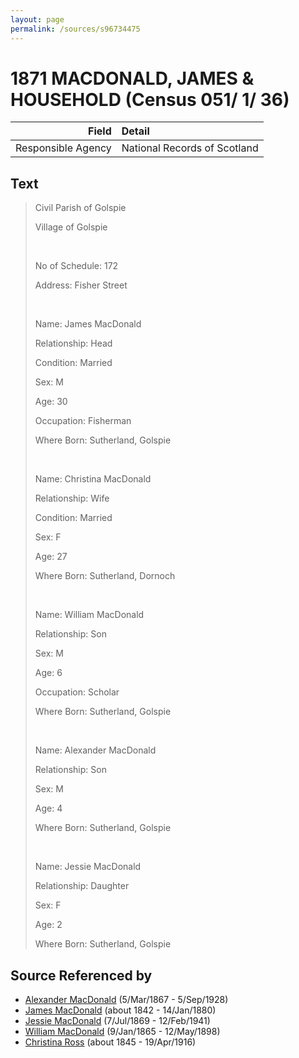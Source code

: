 ```yaml
---
layout: page
permalink: /sources/s96734475
---
```


# 1871 MACDONALD, JAMES & HOUSEHOLD (Census 051/ 1/ 36)

Field | Detail
---:|:---
Responsible Agency | National Records of Scotland

## Text

> Civil Parish of Golspie
>
> Village of Golspie
>
> <br/>
>
> No of Schedule: 172
>
> Address: Fisher Street
>
> <br/>
>
> Name: James MacDonald
>
> Relationship: Head
>
> Condition: Married
>
> Sex: M
>
> Age: 30
>
> Occupation: Fisherman
>
> Where Born: Sutherland, Golspie
>
> <br/>
>
> Name: Christina MacDonald
>
> Relationship: Wife
>
> Condition: Married
>
> Sex: F
>
> Age: 27
>
> Where Born: Sutherland, Dornoch
>
> <br/>
>
> Name: William MacDonald
>
> Relationship: Son
>
> Sex: M
>
> Age: 6
>
> Occupation: Scholar
>
> Where Born: Sutherland, Golspie
>
> <br/>
>
> Name: Alexander MacDonald
>
> Relationship: Son
>
> Sex: M
>
> Age: 4
>
> Where Born: Sutherland, Golspie
>
> <br/>
>
> Name: Jessie MacDonald
>
> Relationship: Daughter
>
> Sex: F
>
> Age: 2
>
> Where Born: Sutherland, Golspie
>

## Source Referenced by

* [Alexander MacDonald](../people/@81905126@-alexander-macdonald-b1867-3-5-d1928-9-5.md) (5/Mar/1867 - 5/Sep/1928)
* [James MacDonald](../people/@74881641@-james-macdonald-b1842-d1880-1-14.md) (about 1842 - 14/Jan/1880)
* [Jessie MacDonald](../people/@97412403@-jessie-macdonald-b1869-7-7-d1941-2-12.md) (7/Jul/1869 - 12/Feb/1941)
* [William MacDonald](../people/@76505641@-william-macdonald-b1865-1-9-d1898-5-12.md) (9/Jan/1865 - 12/May/1898)
* [Christina Ross](../people/@81183416@-christina-ross-b1845-d1916-4-19.md) (about 1845 - 19/Apr/1916)
